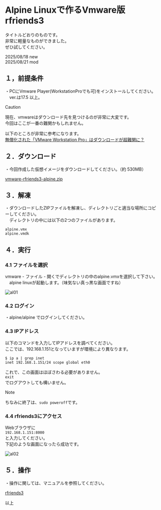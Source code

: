 # Alpine Linuxで作るVmware版rfriends3  
  
  
タイトルどおりのものです。  
非常に軽量なものができました。  
ぜひ試してください。  
  
  
  
2025/08/18 new  
2025/08/21 mod  
  

  
## １，前提条件  
  
・PCにVmware Player(WorkstationProでも可)をインストールしてください。  
　ver.は17.5 以上。  
   
> [!CAUTION]  
> 現在、vmwareはダウンロード先を見つけるのが非常に大変です。  
> 今回はここが一番の難関かもしれません。  
>   
> 以下のところが非常に参考になります。  
> [無償化された「VMware Workstation Pro」はダウンロードが超難関に？](https://forest.watch.impress.co.jp/docs/review/2002377.html)  
   
## ２．ダウンロード  
  
・今回作成した仮想イメージをダウンロードしてください。（約 530MB）  
  
[vmware-rfriends3-alpine.zip](http://rf3.s331.xrea.com/storage/vmware-rfriends-alpine.zip)  
  
## ３．解凍  
  
・ダウンロードしたZIPファイルを解凍し、ディレクトリごと適当な場所にコピーしてください。  
　ディレクトリの中には以下の2つのファイルがあります。  
  
```  
alpine.vmx  
alpine.vmdk  
```  
  
## ４．実行  
  
### 4.1 ファイルを選択  
  
  vmware - ファイル - 開くでディレクトリの中のalpine.vmxを選択して下さい。  
　alpine linuxが起動します。（味気ない真っ黒な画面ですね）  
   
 ![al01](https://github.com/user-attachments/assets/1faf806f-c93c-45f0-bbcf-a0b9dc8c605a)  
  
### 4.2 ログイン  
  
  ・alpine/alpine でログインしてください。  
  
### 4.3 IPアドレス  
  
以下のコマンドを入力してIPアドレスを調べてください。  
ここでは、192.168.1.151となっていますが環境により異なります。  
  
```  
$ ip a | grep inet  
inet 192.168.1.151/24 scope global eth0  
```  
これで、この画面はほぼさわる必要がありません。  
`exit`  
でログアウトしても構いません。 
  
> [!NOTE]  
> ちなみに終了は、`sudo poweroff`です。    
  
### 4.4 rfriends3にアクセス  
  
Webブラウザに  
`192.168.1.151:8000`  
と入力してください。  
下記のような画面になったら成功です。  
  
![al02](https://github.com/user-attachments/assets/bbe46385-cf3e-44b0-84a1-860942c9c6cc)  
  
## ５．操作  
  
・操作に関しては、マニュアルを参照してください。  
  
[rfriends3](https://rfriends.github.io/rfriends/)  
  
以上  
  
